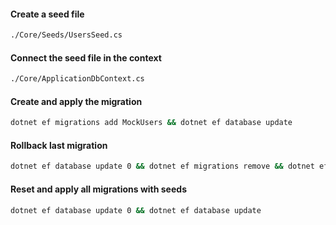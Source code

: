 #### Create a seed file

```bash
./Core/Seeds/UsersSeed.cs
```

#### Connect the seed file in the context

```bash
./Core/ApplicationDbContext.cs
```

#### Create and apply the migration

```bash
dotnet ef migrations add MockUsers && dotnet ef database update
```

#### Rollback last migration

```bash
dotnet ef database update 0 && dotnet ef migrations remove && dotnet ef database update
```

#### Reset and apply all migrations with seeds

```bash
dotnet ef database update 0 && dotnet ef database update
```

